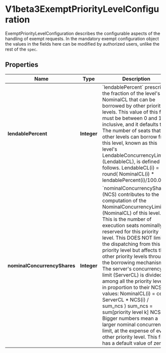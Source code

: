 

# V1beta3ExemptPriorityLevelConfiguration

ExemptPriorityLevelConfiguration describes the configurable aspects of the handling of exempt requests. In the mandatory exempt configuration object the values in the fields here can be modified by authorized users, unlike the rest of the `spec`.
## Properties

Name | Type | Description | Notes
------------ | ------------- | ------------- | -------------
**lendablePercent** | **Integer** | &#x60;lendablePercent&#x60; prescribes the fraction of the level&#39;s NominalCL that can be borrowed by other priority levels.  This value of this field must be between 0 and 100, inclusive, and it defaults to 0. The number of seats that other levels can borrow from this level, known as this level&#39;s LendableConcurrencyLimit (LendableCL), is defined as follows.  LendableCL(i) &#x3D; round( NominalCL(i) * lendablePercent(i)/100.0 ) |  [optional]
**nominalConcurrencyShares** | **Integer** | &#x60;nominalConcurrencyShares&#x60; (NCS) contributes to the computation of the NominalConcurrencyLimit (NominalCL) of this level. This is the number of execution seats nominally reserved for this priority level. This DOES NOT limit the dispatching from this priority level but affects the other priority levels through the borrowing mechanism. The server&#39;s concurrency limit (ServerCL) is divided among all the priority levels in proportion to their NCS values:  NominalCL(i)  &#x3D; ceil( ServerCL * NCS(i) / sum_ncs ) sum_ncs &#x3D; sum[priority level k] NCS(k)  Bigger numbers mean a larger nominal concurrency limit, at the expense of every other priority level. This field has a default value of zero. |  [optional]



